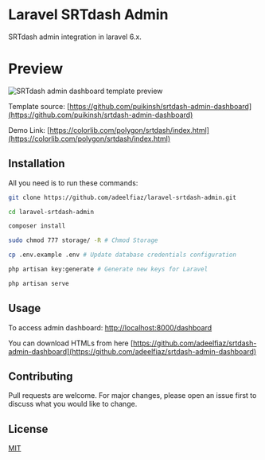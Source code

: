 # Laravel SRTdash Admin

SRTdash admin integration in laravel 6.x.

# Preview

![SRTdash admin dashboard template preview](https://colorlib.com/wp/wp-content/uploads/sites/2/srtdash-html-free-admin-dashboard.jpg)

Template source: [https://github.com/puikinsh/srtdash-admin-dashboard](https://github.com/puikinsh/srtdash-admin-dashboard)

Demo Link: [https://colorlib.com/polygon/srtdash/index.html](https://colorlib.com/polygon/srtdash/index.html)


## Installation

All you need is to run these commands:

```bash
git clone https://github.com/adeelfiaz/laravel-srtdash-admin.git

cd laravel-srtdash-admin

composer install

sudo chmod 777 storage/ -R # Chmod Storage

cp .env.example .env # Update database credentials configuration

php artisan key:generate # Generate new keys for Laravel

php artisan serve
```

## Usage

To access admin dashboard: [http://localhost:8000/dashboard](http://localhost:8000/dashboard)

You can download HTMLs from here [https://github.com/adeelfiaz/srtdash-admin-dashboard](https://github.com/adeelfiaz/srtdash-admin-dashboard)

## Contributing
Pull requests are welcome. For major changes, please open an issue first to discuss what you would like to change.


## License
[MIT](https://choosealicense.com/licenses/mit/)